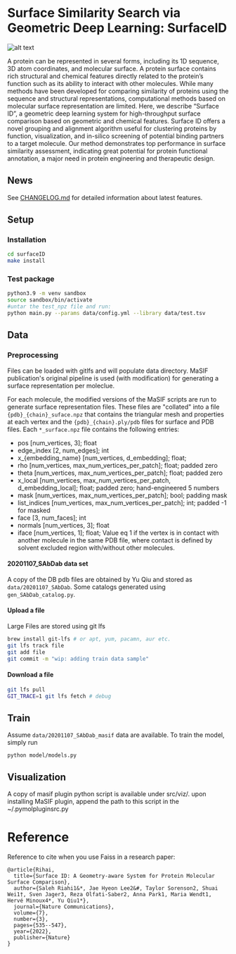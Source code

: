 # Surface Similarity Search via Geometric Deep Learning: SurfaceID

![alt text](https://github.com/Sanofi-GitHub/LMR-SurfaceID/blob/doc_sphinx/data/toc.png)

A protein can be represented in several forms, including its 1D sequence, 3D atom coordinates, and molecular surface. A protein surface contains rich structural and chemical features directly related to the protein’s function such as its ability to interact with other molecules. While many methods have been developed for comparing similarity of proteins using the sequence and structural representations, computational methods based on molecular surface representation are limited. Here, we describe “Surface ID”, a geometric deep learning system for high-throughput surface comparison based on geometric and chemical features.  Surface ID offers a novel grouping and alignment algorithm useful for clustering proteins by function, visualization, and in-silico screening of potential binding partners to a target molecule. Our method demonstrates top performance in surface similarity assessment, indicating great potential for protein functional annotation, a major need in protein engineering and therapeutic design.


## News

See [CHANGELOG.md](CHANGELOG.md) for detailed information about latest features.

## Setup
### Installation 

```bash
cd surfaceID
make install
```

### Test package

```bash
python3.9 -m venv sandbox
source sandbox/bin/activate
#untar the test_npz file and run:
python main.py --params data/config.yml --library data/test.tsv
```

## Data
### Preprocessing 
Files can be loaded with gitlfs and will populate data directory.
MaSIF publication's original pipeline is used (with modification) 
for generating a surface representation per moleclue.

For each molecule, the modified versions of the MaSIF scripts are run to generate surface representation files. These files are "collated" into a file `{pdb}_{chain}_suface.npz` that contains the triangular mesh and properties at each vertex and the `{pdb}_{chain}.ply/pdb` files for surface and PDB files. Each `*_surface.npz` file contains the following entries: 

- pos [num_vertices, 3]; float
- edge_index [2, num_edges]; int
- x_{embedding_name} [num_vertices, d_embedding]; float;
- rho [num_vertices, max_num_vertices_per_patch]; float; padded zero
- theta [num_vertices, max_num_vertices_per_patch]; float; padded zero
- x_local [num_vertices, max_num_vertices_per_patch, d_embedding_local]; float; padded zero; hand-engineered 5 numbers
- mask [num_vertices, max_num_vertices_per_patch]; bool; padding mask
- list_indices [num_vertices, max_num_vertices_per_patch]; int; padded -1 for masked
- face [3, num_faces]; int
- normals [num_vertices, 3]; float
- iface [num_vertices, 1]; float; Value eq 1 if the vertex is in contact with another molecule in the same PDB file, where contact is defined by solvent excluded region with/without other molecules.

#### 20201107_SAbDab data set
A copy of the DB pdb files are obtained by Yu Qiu and stored as `data/20201107_SAbDab`. Some catalogs generated using `gen_SAbDab_catalog.py`.

#### Upload a file

Large Files are stored using git lfs

```bash
brew install git-lfs # or apt, yum, pacamn, aur etc.
git lfs track file
git add file
git commit -m "wip: adding train data sample"
```

#### Download a file
```bash
git lfs pull
GIT_TRACE=1 git lfs fetch # debug
```

## Train
Assume `data/20201107_SAbDab_masif` data are available. To train the model, simply run 
```
python model/models.py
```

## Visualization

A copy of masif plugin python script is available under src/viz/. 
upon installing MaSIF plugin, append the path to this script in the ~/.pymolpluginsrc.py  

# Reference

Reference to cite when you use Faiss in a research paper:

```
@article{Rihai,
  title={Surface ID: A Geometry-aware System for Protein Molecular Surface Comparison},
  author={Saleh Riahi1&*, Jae Hyeon Lee2&#, Taylor Sorenson2, Shuai Wei1†, Sven Jager3, Reza Olfati-Saber2, Anna Park1, Maria Wendt1, Hervé Minoux4*, Yu Qiu1*},
  journal={Nature Communications},
  volume={7},
  number={3},
  pages={535--547},
  year={2022},
  publisher={Nature}
}
```
